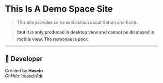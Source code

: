 # This Is A Demo Space Site

> This site provides some explanation about Saturn and Earth.

>  **❗but it is only produced in desktop view and cannot be displayed in mobile view. The response is poor.**

---
## 👤 Developer

Created by **Hosein**  
GitHub: [hossein1dr](https://github.com/hossein1dr)

